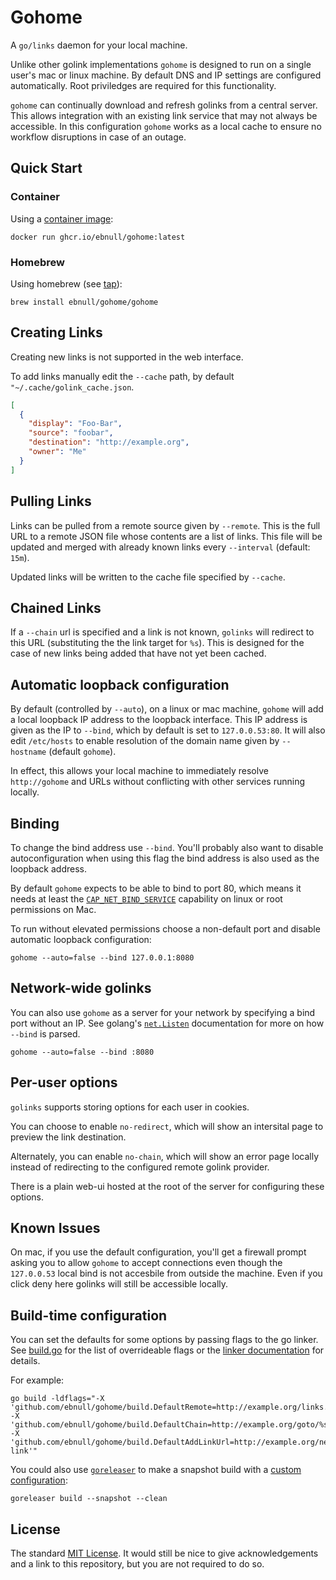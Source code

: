 # Gohome

A `go/links` daemon for your local machine.

Unlike other golink implementations `gohome` is designed to run
on a single user's mac or linux machine. By default DNS and IP
settings are configured automatically. Root priviledges are
required for this functionality.

`gohome` can continually download and refresh golinks from a central
server. This allows integration with an existing link service
that may not always be accessible. In this configuration
`gohome` works as a local cache to ensure no workflow disruptions
in case of an outage.

## Quick Start

### Container

Using a [container image](https://github.com/EBNull/gohome/pkgs/container/gohome):

```shell
docker run ghcr.io/ebnull/gohome:latest
```

### Homebrew

Using homebrew (see [tap](https://github.com/EBNull/homebrew-gohome)):

```shell
brew install ebnull/gohome/gohome
```

## Creating Links

Creating new links is not supported in the web interface.

To add links manually edit the `--cache` path, by default
`"~/.cache/golink_cache.json`.

```json
[
  {
    "display": "Foo-Bar",
    "source": "foobar",
    "destination": "http://example.org",
    "owner": "Me"
  }
]
```

## Pulling Links

Links can be pulled from a remote source given by `--remote`. This is the
full URL to a remote JSON file whose contents are a list of links.
This file will be updated and merged with already known links every `--interval` (default: `15m`).

Updated links will be written to the cache file specified by `--cache`.

## Chained Links

If a `--chain` url is specified and a link is not known, `golinks`
will redirect to this URL (substituting the the link target for `%s`).
This is designed for the case of new links being added that have not
yet been cached.

## Automatic loopback configuration

By default (controlled by `--auto`), on a linux or mac machine, `gohome`
will add a local loopback IP address to the loopback interface. This
IP address is given as the IP to `--bind`, which by default is set
to `127.0.0.53:80`. It will also edit `/etc/hosts` to enable resolution
of the domain name given by `--hostname` (default `gohome`).

In effect, this allows your local machine to immediately resolve 
`http://gohome` and URLs without conflicting with other services
running locally.

## Binding

To change the bind address use `--bind`. You'll probably also
want to disable autoconfiguration when using this flag the bind
address is also used as the loopback address.

By default `gohome` expects to be able to bind to port 80, which means
it needs at least the [`CAP_NET_BIND_SERVICE`](https://man7.org/linux/man-pages/man7/capabilities.7.html)
capability on linux or root permissions on Mac.

To run without elevated permissions choose a non-default port and
disable automatic loopback configuration:

```shell
gohome --auto=false --bind 127.0.0.1:8080
```

## Network-wide golinks

You can also use `gohome` as a server for your network by
specifying a bind port without an IP. See golang's
[`net.Listen`](https://pkg.go.dev/net#Listen) documentation for
more on how `--bind` is parsed.


```shell
gohome --auto=false --bind :8080
```

## Per-user options

`golinks` supports storing options for each user in cookies.

You can choose to enable `no-redirect`, which will show an
intersital page to preview the link destination.

Alternately, you can enable `no-chain`, which will show an
error page locally instead of redirecting to the configured
remote golink provider.

There is a plain web-ui hosted at the root of the server
for configuring these options.

## Known Issues

On mac, if you use the default configuration, you'll get a firewall
prompt asking you to allow `gohome` to accept connections even though
the `127.0.0.53` local bind is not accesbile from outside the machine.
Even if you click deny here golinks will still be accessible locally.

## Build-time configuration

You can set the defaults for some options by passing flags to the
go linker. See [build.go](build/build.go) for the list of overrideable
flags or the [linker documentation](https://pkg.go.dev/cmd/link) for details.


For example:

```shell
go build -ldflags="-X 'github.com/ebnull/gohome/build.DefaultRemote=http://example.org/links.json' -X 'github.com/ebnull/gohome/build.DefaultChain=http://example.org/goto/%s' -X 'github.com/ebnull/gohome/build.DefaultAddLinkUrl=http://example.org/new-link'"
```

You could also use [`goreleaser`](https://goreleaser.com) to make a snapshot build with a [custom configuration](.goreleaser.yaml#L18-L27):

```
goreleaser build --snapshot --clean
```

## License

The standard [MIT License](LICENSE.txt). It would still be nice to give acknowledgements and a link to this repository, but you are not required to do so.
